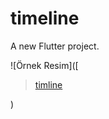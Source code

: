 # timeline

A new Flutter project.

![Örnek Resim]([<blockquote class="imgur-embed-pub" lang="en" data-id="a/LPOZzrM"  ><a href="//imgur.com/a/LPOZzrM">timline</a></blockquote><script async src="//s.imgur.com/min/embed.js" charset="utf-8"></script>)

